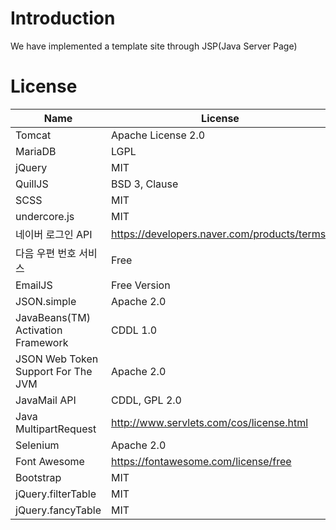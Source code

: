 # Introduction
We have implemented a template site through JSP(Java Server Page)

# License

|Name|License|URL|
|--|--|--|
| Tomcat | Apache License 2.0 | http://tomcat.apache.org/ |
| MariaDB | LGPL | https://mariadb.com |
| jQuery | MIT | https://jquery.org/license/ |
| QuillJS | BSD 3, Clause  | https://github.com/quilljs/quill/blob/develop/LICENSE |
| SCSS | MIT | https://github.com/duojs/sass/blob/master/license |
| undercore.js | MIT | https://github.com/jashkenas/underscore/blob/master/LICENSE |
| 네이버 로그인 API | https://developers.naver.com/products/terms/ | https://developers.naver.com/docs/login/overview/
| 다음 우편 번호 서비스 | Free | http://postcode.map.daum.net/ |
| EmailJS | Free Version | https://www.emailjs.com/ |
| JSON.simple | Apache 2.0 | https://mvnrepository.com/artifact/com.googlecode.json|simple/json|simple/1.1.1 |
| JavaBeans(TM) Activation Framework | CDDL 1.0 | https://mvnrepository.com/artifact/javax.activation/activation/1.1.1 |
| JSON Web Token Support For The JVM | Apache 2.0 | https://mvnrepository.com/artifact/io.jsonwebtoken/jjwt/0.9.0 |
| JavaMail API | CDDL, GPL 2.0 | https://mvnrepository.com/artifact/javax.mail/mail/1.4.7 |
| Java MultipartRequest | http://www.servlets.com/cos/license.html | http://www.servlets.com/cos/ |
| Selenium | Apache 2.0 | https://www.selenium.dev/ |
| Font Awesome | https://fontawesome.com/license/free | https://fontawesome.com/ |
| Bootstrap | MIT | https://getbootstrap.com/docs/4.0/about/license/ |
| jQuery.filterTable | MIT | https://github.com/sunnywalker/jQuery.FilterTable |
| jQuery.fancyTable | MIT | https://github.com/myspace-nu/jquery.fancyTable |